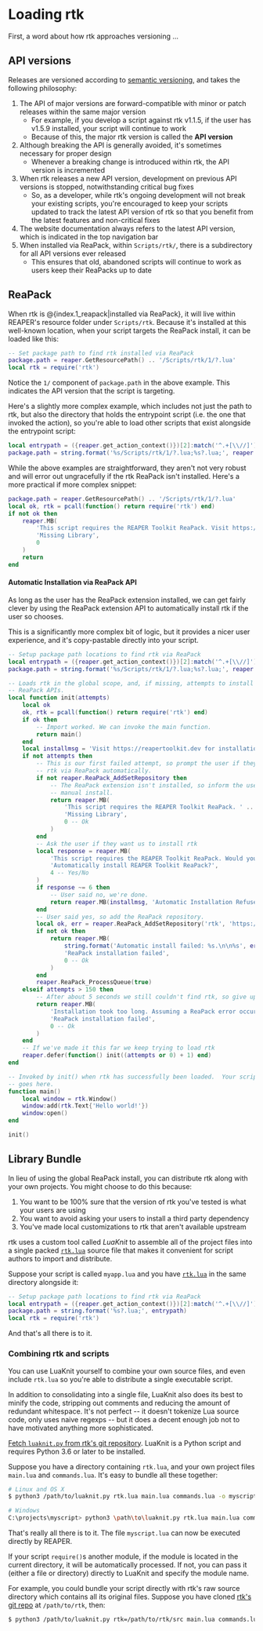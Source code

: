# Loading rtk

First, a word about how rtk approaches versioning ...
## API versions


Releases are versioned according to [semantic
versioning](https://en.wikipedia.org/wiki/Software_versioning), and takes the following
philosophy:

 1. The API of major versions are forward-compatible with minor or patch releases within the same major version
    * For example, if you develop a script against rtk v1.1.5, if the user has v1.5.9 installed, your script will continue to work
    * Because of this, the major rtk version is called the **API version**
 1. Although breaking the API is generally avoided, it's sometimes necessary for proper design
    * Whenever a breaking change is introduced within rtk, the API version is incremented
 1. When rtk releases a new API version, development on previous API versions is stopped, notwithstanding critical bug fixes
    * So, as a developer, while rtk's ongoing development will not break your existing scripts, you're encouraged to keep your scripts updated to track the latest API version of rtk so that you benefit from the latest features and non-critical fixes
 1. The website documentation always refers to the latest API version, which is indicated in the top navigation bar
 1. When installed via ReaPack, within `Scripts/rtk/`, there is a subdirectory for all API versions ever released
    * This ensures that old, abandoned scripts will continue to work as users keep their ReaPacks up to date

## ReaPack

When rtk is @{index.1_reapack|installed via ReaPack}, it will live within REAPER's
resource folder under `Scripts/rtk`.  Because it's installed at this well-known location, when your script targets the ReaPack install, it can be loaded like this:

```lua
-- Set package path to find rtk installed via ReaPack
package.path = reaper.GetResourcePath() .. '/Scripts/rtk/1/?.lua'
local rtk = require('rtk')
```

Notice the `1/` component of `package.path` in the above example. This indicates the API
version that the script is targeting.


Here's a slightly more complex example, which includes not just the path to rtk, but also
the directory that holds the entrypoint script (i.e. the one that invoked the action), so
you're able to load other scripts that exist alongside the entrypoint script:


```lua
local entrypath = ({reaper.get_action_context()})[2]:match('^.+[\\//]')
package.path = string.format('%s/Scripts/rtk/1/?.lua;%s?.lua;', reaper.GetResourcePath(), entrypath)
```

While the above examples are straightforward, they aren't not very robust and will error
out ungracefully if the rtk ReaPack isn't installed.  Here's a more practical if more
complex snippet:

```lua
package.path = reaper.GetResourcePath() .. '/Scripts/rtk/1/?.lua'
local ok, rtk = pcall(function() return require('rtk') end)
if not ok then
    reaper.MB(
        'This script requires the REAPER Toolkit ReaPack. Visit https://reapertoolkit.dev for instructions.',
        'Missing Library',
        0
    )
    return
end
```

#### Automatic Installation via ReaPack API

As long as the user has the ReaPack extension installed, we can get fairly clever by using
the ReaPack extension API to automatically install rtk if the user so chooses.

This is a significantly more complex bit of logic, but it provides a nicer user experience,
and it's copy-pastable directly into your script.

```lua
-- Setup package path locations to find rtk via ReaPack
local entrypath = ({reaper.get_action_context()})[2]:match('^.+[\\//]')
package.path = string.format('%s/Scripts/rtk/1/?.lua;%s?.lua;', reaper.GetResourcePath(), entrypath)

-- Loads rtk in the global scope, and, if missing, attempts to install using
-- ReaPack APIs.
local function init(attempts)
    local ok
    ok, rtk = pcall(function() return require('rtk') end)
    if ok then
        -- Import worked. We can invoke the main function.
        return main()
    end
    local installmsg = 'Visit https://reapertoolkit.dev for installation instructions.'
    if not attempts then
        -- This is our first failed attempt, so prompt the user if they want us to install
        -- rtk via ReaPack automatically.
        if not reaper.ReaPack_AddSetRepository then
            -- The ReaPack extension isn't installed, so inform the user they need to do a
            -- manual install.
            return reaper.MB(
                'This script requires the REAPER Toolkit ReaPack. ' .. installmsg,
                'Missing Library',
                0 -- Ok
            )
        end
        -- Ask the user if they want us to install rtk
        local response = reaper.MB(
            'This script requires the REAPER Toolkit ReaPack. Would you like to automatically install it?',
            'Automatically install REAPER Toolkit ReaPack?',
            4 -- Yes/No
        )
        if response ~= 6 then
            -- User said no, we're done.
            return reaper.MB(installmsg, 'Automatic Installation Refused', 0)
        end
        -- User said yes, so add the ReaPack repository.
        local ok, err = reaper.ReaPack_AddSetRepository('rtk', 'https://reapertoolkit.dev/index.xml', true, 1)
        if not ok then
            return reaper.MB(
                string.format('Automatic install failed: %s.\n\n%s', err, installmsg),
                'ReaPack installation failed',
                0 -- Ok
            )
        end
        reaper.ReaPack_ProcessQueue(true)
    elseif attempts > 150 then
        -- After about 5 seconds we still couldn't find rtk, so give up.
        return reaper.MB(
            'Installation took too long. Assuming a ReaPack error occurred and giving up. ' .. installmsg,
            'ReaPack installation failed',
            0 -- Ok
        )
    end
    -- If we've made it this far we keep trying to load rtk
    reaper.defer(function() init((attempts or 0) + 1) end)
end

-- Invoked by init() when rtk has successfully been loaded.  Your script's main content
-- goes here.
function main()
    local window = rtk.Window()
    window:add(rtk.Text{'Hello world!'})
    window:open()
end

init()
```


## Library Bundle

In lieu of using the global ReaPack install, you can distribute rtk along with your own
projects.  You might choose to do this because:

  1. You want to be 100% sure that the version of rtk you've tested is what your users are using
  2. You want to avoid asking your users to install a third party dependency
  3. You've made local customizations to rtk that aren't available upstream

rtk uses a custom tool called *LuaKnit* to assemble all of the project files into a single
packed [`rtk.lua`](https://reapertoolkit.dev/rtk.lua) source file that makes it convenient
for script authors to import and distribute.

Suppose your script is called `myapp.lua` and you have
[`rtk.lua`](https://reapertoolkit.dev/rtk.lua) in the same directory alongside it:

```lua
-- Setup package path locations to find rtk via ReaPack
local entrypath = ({reaper.get_action_context()})[2]:match('^.+[\\//]')
package.path = string.format('%s?.lua;', entrypath)
local rtk = require('rtk')
```

And that's all there is to it.

### Combining rtk and scripts

You can use LuaKnit yourself to combine your own source files, and even include
`rtk.lua` so you're able to distribute a single executable script.

In addition to consolidating into a single file, LuaKnit also does its best to minify
the code, stripping out comments and reducing the amount of redundant whitespace.  It's
not perfect -- it doesn't tokenize Lua source code, only uses naive regexps -- but it
does a decent enough job not to have motivated anything more sophisticated.

[Fetch `luaknit.py` from rtk's git
repository](https://raw.githubusercontent.com/jtackaberry/rtk/master/tools/luaknit.py).
LuaKnit is a Python script and requires Python 3.6 or later to be installed.

Suppose you have a directory containing `rtk.lua`, and your own project files `main.lua`
and `commands.lua`.  It's easy to bundle all these together:

```bash
# Linux and OS X
$ python3 /path/to/luaknit.py rtk.lua main.lua commands.lua -o myscript.lua

# Windows
C:\projects\myscript> python3 \path\to\luaknit.py rtk.lua main.lua commands.lua -o myscript.lua
```

That's really all there is to it.  The file `myscript.lua` can now be executed directly by
REAPER.

If your script `require()`s another module, if the module is located in the current
directory, it will be automatically processed.  If not, you can pass it (either a
file or directory) directly to LuaKnit and specify the module name.

For example, you could bundle your script directly with rtk's raw source directory which
contains all its original files.  Suppose you have cloned [rtk's git repo](https://github.com/jtackaberry/rtk)
at `/path/to/rtk`, then:

```bash
$ python3 /path/to/luaknit.py rtk=/path/to/rtk/src main.lua commands.lua -o myscript.lua
```
